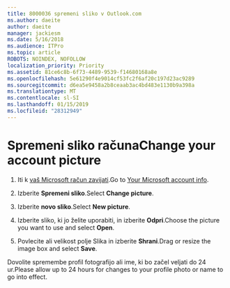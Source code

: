 ```yaml
---
title: 8000036 spremeni sliko v Outlook.com
ms.author: daeite
author: daeite
manager: jackiesm
ms.date: 5/16/2018
ms.audience: ITPro
ms.topic: article
ROBOTS: NOINDEX, NOFOLLOW
localization_priority: Priority
ms.assetid: 81ce6c8b-6f73-4489-9539-f14680168a8e
ms.openlocfilehash: 5e61290f4e9014cf53fc2f6af20c197d23ac9289
ms.sourcegitcommit: d6ea5e9458a2b8ceaab3ac4bd483e1130b9a398a
ms.translationtype: MT
ms.contentlocale: sl-SI
ms.lasthandoff: 01/15/2019
ms.locfileid: "28312949"
---
```

# <a name="change-your-account-picture"></a><span data-ttu-id="1c466-102">Spremeni sliko računa</span><span class="sxs-lookup"><span data-stu-id="1c466-102">Change your account picture</span></span>

1. <span data-ttu-id="1c466-103">Iti k [vaš Microsoft račun zavijati](https://go.microsoft.com/fwlink/p/?linkid=860841).</span><span class="sxs-lookup"><span data-stu-id="1c466-103">Go to [Your Microsoft account info](https://go.microsoft.com/fwlink/p/?linkid=860841).</span></span>
    
2. <span data-ttu-id="1c466-104">Izberite **Spremeni sliko**.</span><span class="sxs-lookup"><span data-stu-id="1c466-104">Select **Change picture**.</span></span> 
    
3. <span data-ttu-id="1c466-105">Izberite **novo sliko**.</span><span class="sxs-lookup"><span data-stu-id="1c466-105">Select **New picture**.</span></span> 
    
4. <span data-ttu-id="1c466-106">Izberite sliko, ki jo želite uporabiti, in izberite **Odpri**.</span><span class="sxs-lookup"><span data-stu-id="1c466-106">Choose the picture you want to use and select **Open**.</span></span> 
    
5. <span data-ttu-id="1c466-107">Povlecite ali velikost polje Slika in izberite **Shrani**.</span><span class="sxs-lookup"><span data-stu-id="1c466-107">Drag or resize the image box and select **Save**.</span></span> 
    
<span data-ttu-id="1c466-108">Dovolite spremembe profil fotografijo ali ime, ki bo začel veljati do 24 ur.</span><span class="sxs-lookup"><span data-stu-id="1c466-108">Please allow up to 24 hours for changes to your profile photo or name to go into effect.</span></span>
  

